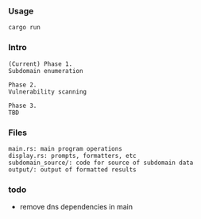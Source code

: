### Usage
```
cargo run
```

### Intro
```
(Current) Phase 1. 
Subdomain enumeration

Phase 2.
Vulnerability scanning

Phase 3.
TBD
```

### Files
```
main.rs: main program operations 
display.rs: prompts, formatters, etc
subdomain_source/: code for source of subdomain data
output/: output of formatted results
```

###  todo
- remove dns dependencies in main

